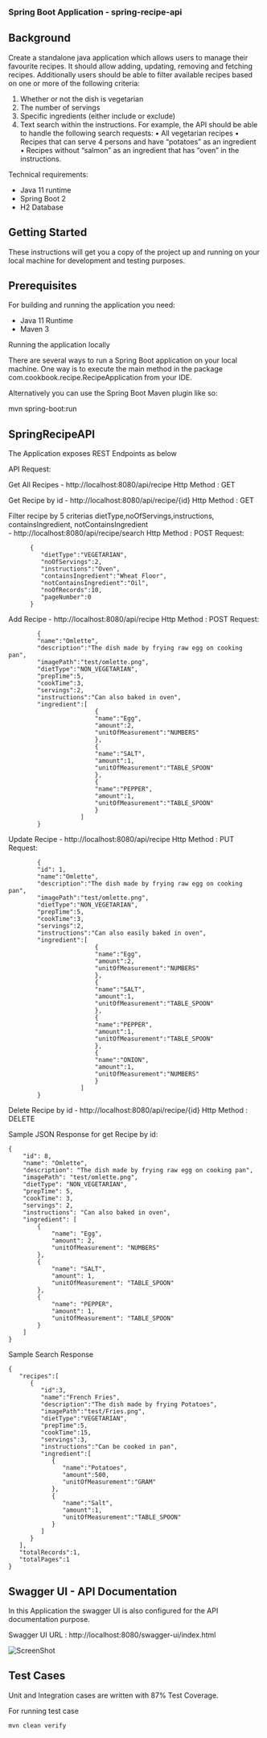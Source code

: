 ### Spring Boot Application - spring-recipe-api

## Background
Create a standalone java application which allows users to manage their favourite recipes. It should
allow adding, updating, removing and fetching recipes. Additionally users should be able to filter
available recipes based on one or more of the following criteria:
1. Whether or not the dish is vegetarian
2. The number of servings
3. Specific ingredients (either include or exclude)
4. Text search within the instructions.
   For example, the API should be able to handle the following search requests:
   • All vegetarian recipes
   • Recipes that can serve 4 persons and have “potatoes” as an ingredient
   • Recipes without “salmon” as an ingredient that has “oven” in the instructions.

Technical requirements:

- Java 11 runtime
- Spring Boot 2
- H2 Database


## Getting Started
These instructions will get you a copy of the project up and running on your local machine for development and testing purposes.

## Prerequisites
For building and running the application you need:

- Java 11 Runtime
- Maven 3

Running the application locally

There are several ways to run a Spring Boot application on your local machine. One way is to execute the main method in the package com.cookbook.recipe.RecipeApplication from your IDE.


Alternatively you can use the Spring Boot Maven plugin like so:

mvn spring-boot:run

## SpringRecipeAPI
The Application exposes REST Endpoints as below

API Request:

Get All Recipes - http://localhost:8080/api/recipe Http Method : GET

Get Recipe by id - http://localhost:8080/api/recipe/{id} Http Method : GET

Filter recipe by 5 criterias dietType,noOfServings,instructions, containsIngredient, notContainsIngredient  
                 - http://localhost:8080/api/recipe/search Http Method : POST
Request:
```
      {
         "dietType":"VEGETARIAN",
         "noOfServings":2,
         "instructions":"Oven",
         "containsIngredient":"Wheat Floor",
         "notContainsIngredient":"Oil",
         "noOfRecords":10,
         "pageNumber":0
      }
```
Add Recipe - http://localhost:8080/api/recipe Http Method : POST
Request:
```
        {
        "name":"Omlette",
        "description":"The dish made by frying raw egg on cooking pan",
        "imagePath":"test/omlette.png",
        "dietType":"NON_VEGETARIAN",
        "prepTime":5,
        "cookTime":3,
        "servings":2,
        "instructions":"Can also baked in oven",
        "ingredient":[
                        {
                        "name":"Egg",
                        "amount":2,
                        "unitOfMeasurement":"NUMBERS"
                        },
                        {
                        "name":"SALT",
                        "amount":1,
                        "unitOfMeasurement":"TABLE_SPOON"
                        },
                        {
                        "name":"PEPPER",
                        "amount":1,
                        "unitOfMeasurement":"TABLE_SPOON"
                        }
                    ]
        }
```
Update Recipe - http://localhost:8080/api/recipe Http Method : PUT
Request:
```
        {
        "id": 1,
        "name":"Omlette",
        "description":"The dish made by frying raw egg on cooking pan",
        "imagePath":"test/omlette.png",
        "dietType":"NON_VEGETARIAN",
        "prepTime":5,
        "cookTime":3,
        "servings":2,
        "instructions":"Can also easily baked in oven",
        "ingredient":[
                        {
                        "name":"Egg",
                        "amount":2,
                        "unitOfMeasurement":"NUMBERS"
                        },
                        {
                        "name":"SALT",
                        "amount":1,
                        "unitOfMeasurement":"TABLE_SPOON"
                        },
                        {
                        "name":"PEPPER",
                        "amount":1,
                        "unitOfMeasurement":"TABLE_SPOON"
                        },
                        {
                        "name":"ONION",
                        "amount":1,
                        "unitOfMeasurement":"NUMBERS"
                        }
                    ]
        }
```

Delete Recipe by id - http://localhost:8080/api/recipe/{id} Http Method : DELETE


Sample JSON Response for get Recipe by id:
```
{
    "id": 8,
    "name": "Omlette",
    "description": "The dish made by frying raw egg on cooking pan",
    "imagePath": "test/omlette.png",
    "dietType": "NON_VEGETARIAN",
    "prepTime": 5,
    "cookTime": 3,
    "servings": 2,
    "instructions": "Can also baked in oven",
    "ingredient": [
        {
            "name": "Egg",
            "amount": 2,
            "unitOfMeasurement": "NUMBERS"
        },
        {
            "name": "SALT",
            "amount": 1,
            "unitOfMeasurement": "TABLE_SPOON"
        },
        {
            "name": "PEPPER",
            "amount": 1,
            "unitOfMeasurement": "TABLE_SPOON"
        }
    ]
}
```

Sample Search Response
```
{
   "recipes":[
      {
         "id":3,
         "name":"French Fries",
         "description":"The dish made by frying Potatoes",
         "imagePath":"test/Fries.png",
         "dietType":"VEGETARIAN",
         "prepTime":5,
         "cookTime":15,
         "servings":3,
         "instructions":"Can be cooked in pan",
         "ingredient":[
            {
               "name":"Potatoes",
               "amount":500,
               "unitOfMeasurement":"GRAM"
            },
            {
               "name":"Salt",
               "amount":1,
               "unitOfMeasurement":"TABLE_SPOON"
            }
         ]
      }
   ],
   "totalRecords":1,
   "totalPages":1
}

```


## Swagger UI - API Documentation
In this Application the swagger UI is also configured for the API documentation purpose.

Swagger UI URL : http://localhost:8080/swagger-ui/index.html

![ScreenShot](https://raw.github.com/gopalr/spring-recipe-api/master/Swagger.jpg)



## Test Cases



Unit and Integration cases are written with 87% Test Coverage.

For running test case
```
mvn clean verify
```

 
